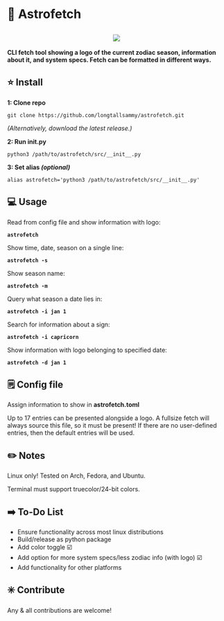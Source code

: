 <h1>🔮 Astrofetch</h1>
<h2 align=center>
  <img src="https://github.com/longtallsammy/astrofetch/assets/66911338/70f3813b-f371-4203-88c6-df621cf66431">
</h2>
<p><b>CLI fetch tool showing a logo of the current zodiac season, information about it, and system specs. Fetch can be formatted in different ways.</b></p>
<h2>⭐ Install</h2>
<p><b>1: Clone repo</b>
  
    git clone https://github.com/longtallsammy/astrofetch.git
<p><i>(Alternatively, download the latest release.)</i></p>
<b>2: Run init.py</b>

    python3 /path/to/astrofetch/src/__init__.py
<b>3: Set alias *(optional)*</b>
    
    alias astrofetch='python3 /path/to/astrofetch/src/__init__.py'
</p>
<h2>💻 Usage</h2>
<p>Read from config file and show information with logo:
<b>
    
    astrofetch
  
</b>
</p>
<p>Show time, date, season on a single line:
<b>
    
    astrofetch -s
  
</b>
</p>
<p>Show season name:
<b>
    
    astrofetch -m
  
</b>
</p>
<p>Query what season a date lies in:
<b>
    
    astrofetch -i jan 1
  
</b>
</p>
<p>Search for information about a sign:
 <b>

    astrofetch -i capricorn
    
 </b>
</p>
<p>Show information with logo belonging to specified date:
<b>

    astrofetch -d jan 1 
</b></p>
<h2>🗒️ Config file</h2>
<p>Assign information to show in <b>astrofetch.toml</b></p>
<p>Up to 17 entries can be presented alongside a logo. A fullsize fetch will always source this file, so it must be present!
  If there are no user-defined entries, then the default entries will be used.</p>
</p>
<h2>✏️ Notes</h2>
<p>Linux only! Tested on Arch, Fedora, and Ubuntu.</p>
<p>Terminal must support truecolor/24-bit colors.</p>
<h2>➡️ To-Do List</h2>
<p> 

  - Ensure functionality across most linux distributions
  - Build/release as python package
  - Add color toggle ☑️
  - Add option for more system specs/less zodiac info (with logo) ☑️
  - Add functionality for other platforms</p>
<h2>✳️ Contribute</h2>
<p>Any & all contributions are welcome!</p>
